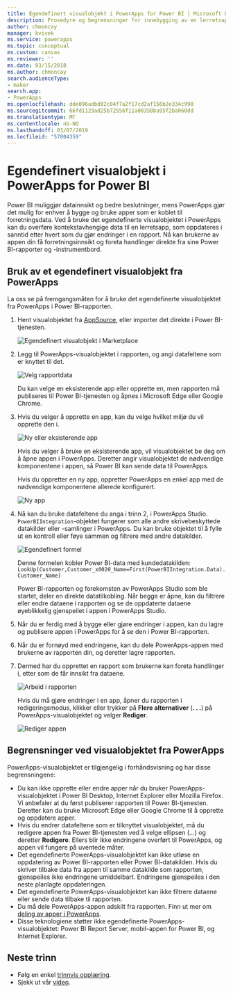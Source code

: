 ```yaml
---
title: Egendefinert visualobjekt i PowerApps for Power BI | Microsoft Docs
description: Prosedyre og begrensninger for innebygging av en lerretsapp som bruker samme datakilde og kan filtreres som andre rapportelementer i Power BI
author: chmoncay
manager: kvivek
ms.service: powerapps
ms.topic: conceptual
ms.custom: canvas
ms.reviewer: ''
ms.date: 03/15/2018
ms.author: chmoncay
search.audienceType:
- maker
search.app:
- PowerApps
ms.openlocfilehash: dde096adbd82c04f7a2f17cd2af156b2e334c990
ms.sourcegitcommit: 66fd1129ad25b72556f11a08350ba95f2ba060dd
ms.translationtype: MT
ms.contentlocale: nb-NO
ms.lasthandoff: 03/07/2019
ms.locfileid: "57804359"
---
```

# <a name="powerapps-custom-visual-for-power-bi"></a>Egendefinert visualobjekt i PowerApps for Power BI

Power BI muliggjør datainnsikt og bedre beslutninger, mens PowerApps gjør det mulig for enhver å bygge og bruke apper som er koblet til forretningsdata. Ved å bruke det egendefinerte visualobjektet i PowerApps kan du overføre kontekstavhengige data til en lerretsapp, som oppdateres i sanntid etter hvert som du gjør endringer i en rapport. Nå kan brukerne av appen din få forretningsinnsikt og foreta handlinger direkte fra sine Power BI-rapporter og -instrumentbord.

## <a name="using-the-powerapps-custom-visual"></a>Bruk av et egendefinert visualobjekt fra PowerApps

La oss se på fremgangsmåten for å bruke det egendefinerte visualobjektet fra PowerApps i Power BI-rapporten.

1. Hent visualobjektet fra [AppSource](https://appsource.microsoft.com/product/power-bi-visuals/WA104381378?tab=Overview), eller importer det direkte i Power BI-tjenesten.

    ![Egendefinert visualobjekt i Marketplace](./media/powerapps-custom-visual/powerapps-store.png) 

2. Legg til PowerApps-visualobjektet i rapporten, og angi datafeltene som er knyttet til det.

    ![Velg rapportdata](./media/powerapps-custom-visual/add-visual-set-data.png)

    Du kan velge en eksisterende app eller opprette en, men rapporten må publiseres til Power BI-tjenesten og åpnes i Microsoft Edge eller Google Chrome.

3.  Hvis du velger å opprette en app, kan du velge hvilket miljø du vil opprette den i.

    ![Ny eller eksisterende app](./media/powerapps-custom-visual/create-new-or-choose-app.png)

    Hvis du velger å bruke en eksisterende app, vil visualobjektet be deg om å åpne appen i PowerApps. Deretter angir visualobjektet de nødvendige komponentene i appen, så Power BI kan sende data til PowerApps.

    Hvis du oppretter en ny app, oppretter PowerApps en enkel app med de nødvendige komponentene allerede konfigurert.

    ![Ny app](./media/powerapps-custom-visual/new-app.png)

4. Nå kan du bruke datafeltene du anga i trinn 2, i PowerApps Studio. `PowerBIIntegration`-objektet fungerer som alle andre skrivebeskyttede datakilder eller -samlinger i PowerApps. Du kan bruke objektet til å fylle ut en kontroll eller føye sammen og filtrere med andre datakilder.

    ![Egendefinert formel](./media/powerapps-custom-visual/custom-formula.png)

    Denne formelen kobler Power BI-data med kundedatakilden: `LookUp(Customer,Customer_x0020_Name=First(PowerBIIntegration.Data).Customer_Name)`

   Power BI-rapporten og forekomsten av PowerApps Studio som ble startet, deler en direkte datatilkobling. Når begge er åpne, kan du filtrere eller endre dataene i rapporten og se de oppdaterte dataene øyeblikkelig gjenspeilet i appen i PowerApps Studio.

5. Når du er ferdig med å bygge eller gjøre endringer i appen, kan du lagre og publisere appen i PowerApps for å se den i Power BI-rapporten.

6. Når du er fornøyd med endringene, kan du dele PowerApps-appen med brukerne av rapporten din, og deretter lagre rapporten.

7. Dermed har du opprettet en rapport som brukerne kan foreta handlinger i, etter som de får innsikt fra dataene.

    ![Arbeid i rapporten](./media/powerapps-custom-visual/working-report.gif)

    Hvis du må gjøre endringer i en app, åpner du rapporten i redigeringsmodus, klikker eller trykker på **Flere alternativer** (**. . .**) på PowerApps-visualobjektet og velger **Rediger**.

    ![Rediger appen](./media/powerapps-custom-visual/edit-app.png)

## <a name="limitations-of-the-powerapps-custom-visual"></a>Begrensninger ved visualobjektet fra PowerApps

PowerApps-visualobjektet er tilgjengelig i forhåndsvisning og har disse begrensningene:

- Du kan ikke opprette eller endre apper når du bruker PowerApps-visualobjektet i Power BI Desktop, Internet Explorer eller Mozilla Firefox. Vi anbefaler at du først publiserer rapporten til Power BI-tjenesten. Deretter kan du bruke Microsoft Edge eller Google Chrome til å opprette og oppdatere apper.
- Hvis du endrer datafeltene som er tilknyttet visualobjektet, må du redigere appen fra Power BI-tjenesten ved å velge ellipsen (…) og deretter **Redigere**. Ellers blir ikke endringene overført til PowerApps, og appen vil fungere på uventede måter.
- Det egendefinerte PowerApps-visualobjektet kan ikke utløse en oppdatering av Power BI-rapporten eller Power BI-datakilden. Hvis du skriver tilbake data fra appen til samme datakilde som rapporten, gjenspeiles ikke endringene umiddelbart. Endringene gjenspeiles i den neste planlagte oppdateringen.
- Det egendefinerte PowerApps-visualobjektet kan ikke filtrere dataene eller sende data tilbake til rapporten.
- Du må dele PowerApps-appen adskilt fra rapporten. Finn ut mer om [deling av apper i PowerApps](share-app.md).
- Disse teknologiene støtter ikke egendefinerte PowerApps-visualobjektet: Power BI Report Server, mobil-appen for Power BI, og Internet Explorer.

## <a name="next-steps"></a>Neste trinn

* Følg en enkel [trinnvis opplæring](embed-powerapps-powerbi.md).
* Sjekk ut vår [video](https://aka.ms/powerappscustomvisualvideo).

